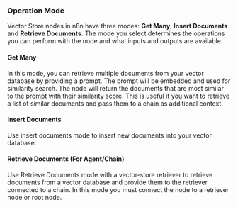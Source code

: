### Operation Mode

Vector Store nodes in n8n have three modes: **Get Many**, **Insert Documents** and **Retrieve Documents**. The mode you select determines the operations you can perform with the node and what inputs and outputs are available.

#### Get Many

In this mode, you can retrieve multiple documents from your vector database by providing a prompt. The prompt will be embedded and used for similarity search. The node will return the documents that are most similar to the prompt with their similarity score. This is useful if you want to retrieve a list of similar documents and pass them to a chain as additional context. 

#### Insert Documents

Use insert documents mode to insert new documents into your vector database.

#### Retrieve Documents (For Agent/Chain)

Use Retrieve Documents mode with a vector-store retriever to retrieve documents from a vector database and provide them to the retriever connected to a chain. In this mode you must connect the node to a retriever node or root node.
